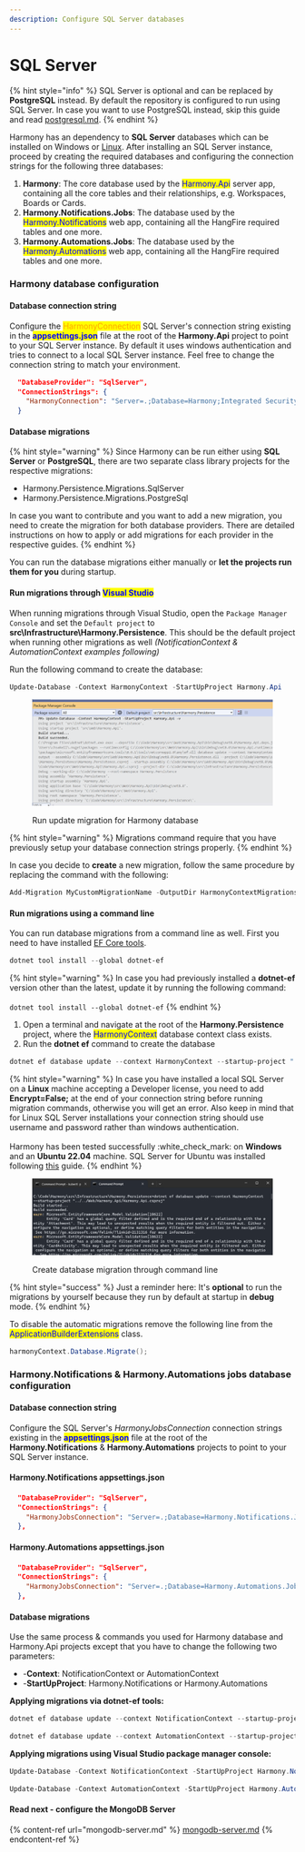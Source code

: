 ```yaml
---
description: Configure SQL Server databases
---
```


# SQL Server

{% hint style="info" %}
SQL Server is optional and can be replaced by **PostgreSQL** instead. By default the repository is configured to run using SQL Server. In case you want to use PostgreSQL instead, skip this guide and read [postgresql.md](postgresql.md "mention").
{% endhint %}

Harmony has an dependency to **SQL Server** databases which can be installed on Windows or [Linux](https://learn.microsoft.com/en-us/sql/linux/sql-server-linux-setup?view=sql-server-ver16#supportedplatforms). After installing an SQL Server instance, proceed by creating the required databases and configuring the connection strings for the following three databases:

1. **Harmony**: The core database used by the <mark style="color:blue;">Harmony.Api</mark> server app, containing all the core tables and their relationships, e.g. Workspaces, Boards or Cards.
2. **Harmony.Notifications.Jobs**: The database used by the <mark style="color:blue;">Harmony.Notifications</mark> web app, containing all the HangFire required tables and one more.
3. **Harmony.Automations.Jobs**: The database used by the <mark style="color:blue;">Harmony.Automations</mark> web app, containing all the HangFire required tables and one more.

### Harmony database configuration

#### Database connection string

Configure the <mark style="color:orange;">HarmonyConnection</mark> SQL Server's connection string existing in the <mark style="color:blue;">**appsettings.json**</mark> file at the root of the **Harmony.Api** project to point to your SQL Server instance. By default it uses windows authentication and tries to connect to a local SQL Server instance. Feel free to change the connection string to match your environment.

```json
  "DatabaseProvider": "SqlServer",
  "ConnectionStrings": {
    "HarmonyConnection": "Server=.;Database=Harmony;Integrated Security=True;TrustServerCertificate=True"
  }
```

#### Database migrations

{% hint style="warning" %}
Since Harmony can be run either using **SQL Server** or **PostgreSQL**, there are two separate class library projects for the respective migrations:

* Harmony.Persistence.Migrations.SqlServer
* Harmony.Persistence.Migrations.PostgreSql

In case you want to contribute and you want to add a new migration, you need to create the migration for both database providers. There are detailed instructions on how to apply or add migrations for each provider in the respective guides.
{% endhint %}

You can run the database migrations either manually or **let the projects run them for you** during startup.

#### Run migrations through <mark style="color:blue;">Visual Studio</mark>

When running migrations through Visual Studio, open the `Package Manager Console` and set the `Default project` to **src\Infrastructure\Harmony.Persistence**. This should be the default project when running other migrations as well _(NotificationContext & AutomationContext examples following)_

Run the following command to create the database:

```powershell
Update-Database -Context HarmonyContext -StartUpProject Harmony.Api
```

<figure><img src="../../../.gitbook/assets/visual-studio-migrations-update-database.png" alt=""><figcaption><p>Run update migration for Harmony database</p></figcaption></figure>

{% hint style="warning" %}
Migrations command require that you have previously setup your database connection strings properly.
{% endhint %}

In case you decide to **create** a new migration, follow the same procedure by replacing the command with the following:

```powershell
Add-Migration MyCustomMigrationName -OutputDir HarmonyContextMigrations -Context HarmonyContext -Project Harmony.Persistence.Migrations.SqlServer -StartUpProject Harmony.Api
```

#### Run migrations using a command line

You can run database migrations from a command line as well. First you need to have installed [EF Core tools](https://learn.microsoft.com/en-us/ef/core/cli/dotnet).

```powershell
dotnet tool install --global dotnet-ef
```

{% hint style="warning" %}
In case you had previously installed a **dotnet-ef** version other than the latest, update it by running the following command:\
\
`dotnet tool install --global dotnet-ef`
{% endhint %}

1. Open a terminal and navigate at the root of the **Harmony.Persistence** project, where the <mark style="color:blue;">HarmonyContext</mark> database context class exists.
2. Run the **dotnet ef** command to create the database

```powershell
dotnet ef database update --context HarmonyContext --startup-project "../../Services/Harmony.Api/Harmony.Api.csproj" -- --DatabaseProvider SqlServer
```

{% hint style="warning" %}
In case you have installed a local SQL Server on a **Linux** machine accepting a Developer license, you need to add **Encrypt=False;** at the end of your connection string before running migration commands, otherwise you will get an error. Also keep in mind that for Linux SQL Server installations your connection string should use username and password rather than windows authentication.\
\
Harmony has been tested successfully :white\_check\_mark: on **Windows** and an **Ubuntu 22.04** machine. SQL Server for Ubuntu was installed following [this](https://learn.microsoft.com/en-us/sql/linux/quickstart-install-connect-ubuntu?view=sql-server-ver16\&tabs=ubuntu2204) guide.
{% endhint %}

<figure><img src="../../../.gitbook/assets/command-line-update-database.png.png" alt=""><figcaption><p>Create database migration through command line</p></figcaption></figure>

{% hint style="success" %}
Just a reminder here: It's **optional** to run the migrations by yourself because they run by default at startup in **debug** mode.
{% endhint %}

To disable the automatic migrations remove the following line from the <mark style="color:blue;">ApplicationBuilderExtensions</mark> class.

```csharp
harmonyContext.Database.Migrate();
```

### Harmony.Notifications & Harmony.Automations jobs database configuration

#### Database connection string

Configure the SQL Server's _HarmonyJobsConnection_ connection strings existing in the <mark style="color:blue;">**appsettings.json**</mark> file at the root of the **Harmony.Notifications** & **Harmony.Automations** projects to point to your SQL Server instance.

#### Harmony.Notifications appsettings.json

```json
  "DatabaseProvider": "SqlServer",
  "ConnectionStrings": {
    "HarmonyJobsConnection": "Server=.;Database=Harmony.Notifications.Jobs;Integrated Security=True;TrustServerCertificate=True"
  },
```

#### Harmony.Automations appsettings.json

```json
  "DatabaseProvider": "SqlServer",
  "ConnectionStrings": {
    "HarmonyJobsConnection": "Server=.;Database=Harmony.Automations.Jobs;Integrated Security=True;TrustServerCertificate=True"
  },
```

#### Database migrations

Use the same process & commands you used for Harmony database and Harmony.Api projects except that you have to change the following two parameters:

* \-**Context**: NotificationContext or AutomationContext
* \-**StartUpProject**: Harmony.Notifications or Harmony.Automations&#x20;

**Applying migrations via dotnet-ef tools:**

```powershell
dotnet ef database update --context NotificationContext --startup-project "../../Services/Harmony.Notifications/Harmony.Notifications.csproj" -- --DatabaseProvider SqlServer
```

```powershell
dotnet ef database update --context AutomationContext --startup-project "../../Services/Harmony.Automations/Harmony.Automations.csproj" -- --DatabaseProvider SqlServer
```

**Applying migrations using Visual Studio package manager console:**

```powershell
Update-Database -Context NotificationContext -StartUpProject Harmony.Notifications
```

```powershell
Update-Database -Context AutomationContext -StartUpProject Harmony.Automations
```

#### Read next - configure the MongoDB Server

{% content-ref url="mongodb-server.md" %}
[mongodb-server.md](mongodb-server.md)
{% endcontent-ref %}
